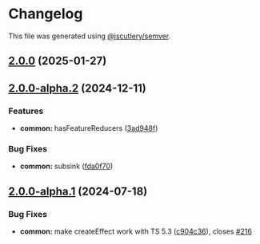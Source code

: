 # Changelog

This file was generated using [@jscutlery/semver](https://github.com/jscutlery/semver).

## [2.0.0](https://github.com/spierala/mini-rx-store/compare/common-2.0.0-alpha.2...common-2.0.0) (2025-01-27)

## [2.0.0-alpha.2](https://github.com/spierala/mini-rx-store/compare/common-2.0.0-alpha.1...common-2.0.0-alpha.2) (2024-12-11)


### Features

* **common:** hasFeatureReducers ([3ad948f](https://github.com/spierala/mini-rx-store/commit/3ad948f94d57a884b7a8e0d03d46f1caac26b22c))


### Bug Fixes

* **common:** subsink ([fda0f70](https://github.com/spierala/mini-rx-store/commit/fda0f70652e64cabdd1a3e39670745c878dd26d3))

## [2.0.0-alpha.1](https://github.com/spierala/mini-rx-store/compare/common-2.0.0-alpha.0...common-2.0.0-alpha.1) (2024-07-18)


### Bug Fixes

* **common:** make createEffect work with TS 5.3 ([c904c36](https://github.com/spierala/mini-rx-store/commit/c904c368378f11b9e2ba8b65429237eb3c6be543)), closes [#216](https://github.com/spierala/mini-rx-store/issues/216)

